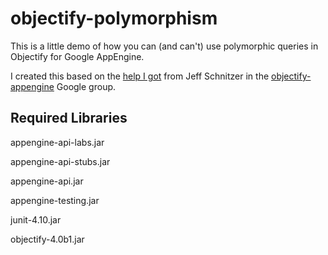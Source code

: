 objectify-polymorphism
======================

This is a little demo of how you can (and can't) use polymorphic queries in Objectify for Google AppEngine.

I created this based on the [help I got](https://groups.google.com/forum/#!topic/objectify-appengine/ocn4hPOpluc) from Jeff Schnitzer in the [objectify-appengine](https://groups.google.com/forum/#!forum/objectify-appengine) Google group.

Required Libraries
------------------
appengine-api-labs.jar

appengine-api-stubs.jar

appengine-api.jar

appengine-testing.jar

junit-4.10.jar

objectify-4.0b1.jar